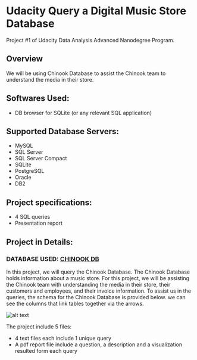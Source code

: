 # Udacity Query a Digital Music Store Database
Project #1 of Udacity Data Analysis Advanced Nanodegree Program.

## Overview
We will be using Chinook Database to assist the Chinook team to understand the media in their store.

## Softwares Used:
 - DB browser for SQLite (or any relevant SQL application)

## Supported Database Servers:
 - MySQL
 - SQL Server
 - SQL Server Compact
 - SQLite
 - PostgreSQL
 - Oracle
 - DB2
 
## Project specifications:
 - 4 SQL queries
 - Presentation report
 
## Project in Details:
### DATABASE USED: [CHINOOK DB](https://video.udacity-data.com/topher/2021/March/6053d783_chinook-db/chinook-db.zip)
In this project, we will query the Chinook Database. The Chinook Database holds information about a music store. For this project, we will be assisting the Chinook team with understanding the media in their store, their customers and employees, and their invoice information. To assist us in the queries, the schema for the Chinook Database is provided below. we can see the columns that link tables together via the arrows.

![alt text](https://video.udacity-data.com/topher/2017/June/5956d5ee_screen-shot-2017-06-29-at-10.51.15-pm/screen-shot-2017-06-29-at-10.51.15-pm.png)
 
The project include 5 files:
 - 4 text files each include 1 unique query
 - A pdf report file include a question, a description and a visualization resulted form each query
